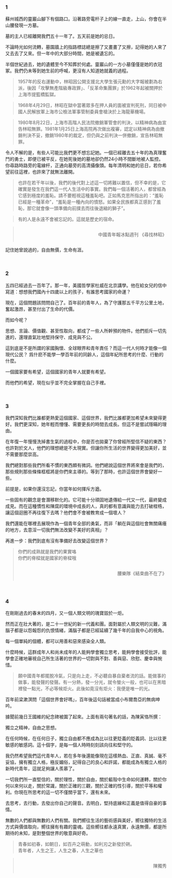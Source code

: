 ### 1

蘇州城西的靈巖山腳下有個路口。沿著路旁電杆子上的線一直走，上山，你會在半山腰發現一方墓。

墓的主人已經離開我們五十一年了。五天前是她的忌日。

不論時光如何流轉，墓園牆上的指路標誌總是擦了又畫畫了又擦，記得她的人來了又去去了又來。但一年中的大部分時間，她是被遺忘的。

半個世紀過去，她的遺體至今不知葬於何處。靈巖山的一方小墓僅僅是她的衣冠冢。我們仍未等到她生前的呼喊，更沒有人知道她就義的過程。

> 1957年的反右運動中，林昭因公開支援北大學生張元勳的大字報被劃為右派，後因「攻擊無產階級專政罪」、「反革命集團罪」於1962年起被關押於上海市提籃橋監獄。

> 1968年4月29日，林昭在獄中當著眾多在押人員的面被宣判死刑，同日被中國人民解放軍上海市公檢法軍事管制委員會槍決於上海龍華機場。

> 1980年8月22日，上海市高階人民法院撤銷軍管會的判決，以精神病為由宣告林昭無罪。1981年1月25日上海高院再次做出複審，認定以精神病為由撤銷判決不妥，撤銷1980年的裁定，但仍與之前判決一併撤銷，宣告林昭無罪。
>

令人不解的是，有些人可能比我們更不想忘記她。一個已經離去五十年的為真理奮鬥的勇士，即便已被平反，在她死後她的墓地卻仍然24小時不間斷地被人監控。你尋路時路旁的電線杆，正通向墓旁的高清攝像頭。每年清明和她的忌日，若你希望前往這裡，也許來了就無法離開。

> 也許在若干年以後，我們的後代對上述這一切將難以置信，但不幸的是，它確實是發生在我們這一代人生活中的事實。我們每一個活著的人，都曾經為它感到極度的羞恥。請不要輕視這種羞恥吧。正如馬克思所指出的：“羞恥已經是一種革命”，“羞恥是一種內向的憤怒。如果全民族都真正感到了羞恥，那它就會像一頭準備向前撲去而往後退縮的獅子”。

> 有的人是永遠不會被忘記的。這就是歷史的宿命。

> <div style="display:flex;justify-content:flex-end"><p>中國青年報冰點週刊 《尋找林昭》</p></div> 


記住她曾說過的，自由無價，生命有涯。

<br>

### 2

五四已經過去一百年了。那一年，美國哲學家杜威在北京講學。他在給女兒的信中寫道：想想我們國內十四歲以上的孩子，有誰思考國家的命運？

現在，這個問題該問問自己了。百年前的青年人，為了守護那五千平方公里土地，奮起激昂，甚至付出了生命的代價。

而如今呢？

思想、言論、價值觀、甚至性取向，都成了一些人所幹預的物件。他們拒斥一切先進的，還理直氣壯地堅持保守、成見與不公。

這到底是不是所謂的家國胸懷、全球眼界和青年責任？而這一代人何時才能像一個現代公民？
爲什麽不能學一學百年前的同齡人，這個年紀所思考的什麼、行動的什麼。


一個國家要有希望，這個國家的青年人就要有希望。

而他們的希望，現在似乎並不完全掌握在自己手裡。

<br>

### 3

我們深知我們比誰都更熱愛這個國家、這個世界，我們比誰都更加希望未來變得更好。我們更深知，她年輕而懵懂、需要更長的時間去成長。但這不是嘗試隱瞞的理由。

在年復一年慢慢洗掉書生氣的過程中，你是否也拋棄了你曾經所堅信不疑的東西？也許對於文人，他們的理想總是不太現實。但讓你所生活的世界變得更加美好，並不需要那麼崇高。

我們總對那些我們所看不慣的東西頗有微詞。他們總說這個世界將來會是我們的，那些規則那些條條框框將是你們來主導的。等到了那時，也許這個世界會變好一些。

前提是，如果你還沒忘記，你當年如何揮斥方遒。

一些固有的觀念是會潛移默化的。它可能十分頑固地遺傳給一代又一代，最終變成成見。而在這種慣性和陳腐的環境中成長的人，真的都有意識與能力去打破桎梏，讓這個迴圈不再往復下去嗎？他們會不會被教育成一個壞人？

我們還能在哪裡去展現作為一個青年全部的勇氣，而非「躺在與這個社會無關痛癢的地方，去意淫一切我們無法改變不美好的真相」？

再進一步：我們到底有沒有準備好去改變這個世界？

> 你們的成熟就是我們的果實咯 <br>你們的脊樑就是國家的脊樑哦
> <div style="display:flex;justify-content:flex-end"><p>腰樂隊《結束曲不在了》</p></div>

<br>

### 4

在剛剛過去的春末的四月，又一個人類文明的瑰寶毀於一炬。

然而正在壯大著的，是二十一世紀的新一代義和團。面對屬於人類文明的災難，滿腦子都是以怨報怨的仇恨情緒，滿腦子都是已經延續了幾千年的自我中心的視角。

每一個單純的個體，都可以用善和惡來感染全人類。

什麼時候，這群成年人和尚未成年的人能夠學會獨立思考，能夠學會接受批評，能學會正確地審視自己所生活著的世界的一切對與不對、善與惡、欣慰、慶幸與惋惜。

> 願中國青年都擺脫冷氣，只是向上走，不必聽自暴自棄者流的話。能做事的做事，能發聲的發聲。有一分熱，發一分光，就令螢火一般，也可以在黑暗裡發一點光，不必等候炬火。此後如竟沒有炬火：我便是唯一的光。

百年前梁漱溟問「這個世界會好嗎」，百年後這句話被當成小布爾喬亞的無病呻吟。

據聞前幾日王國維的紀念碑被圍了起來。上面有兩句著名的話，為陳寅恪所撰：

獨立之精神，自由之思想。

在任何時候，在任何日子，獨立自由都不應成為比以往更貶義的貶義詞、比以往更敏感的敏感詞。這十個字，是每一個人時時刻刻該向往和堅守的。

我仍然希望我們這代青年人，若在多年後還能像現在這樣熱血、正直、真誠、毫不妥協，擁有獨立人格，極反媚俗，記得自己的良心和許諾，都能成為有獨立人格的新時代青年，這就足夠讓人羨慕了。

一切我們所一直堅信的，關於理性，關於自由，關於軀殼中生命如何運轉，關於你何以來何以走，關於常識，關於正確的三觀，關於正確的性引導，關於平等和權利。你現在所思考的這一切不僅關乎當下，還有未來。

去思考，去行動，去發出你自己的聲音。去明白，堅持底線和正義是值得自豪的事情。

無數的人們都與無數的人們有關。我們嚮往生活的藝術感與美好，嚮往獨特的生活方式與價值取向，嚮往擁有有趣的靈魂。這些嚮往都永遠真實，永遠無價，都是所期待的未知，是對整個世界的敬意與好奇。

> 青春如初春，如朝日，如百卉之萌動，如利刃之新發於硎。<br>青年者，人生之王，人生之春，人生之華也

> <div style="display:flex;justify-content:flex-end"><p>陳獨秀</p></div>